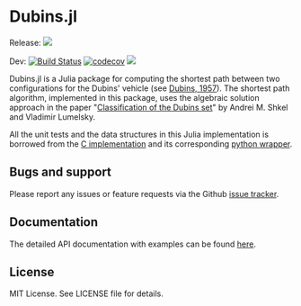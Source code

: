 # Dubins.jl

Release: [![](https://img.shields.io/badge/docs-stable-blue.svg)](https://kaarthiksundar.github.io/Dubins.jl/stable/)

Dev: [![Build Status](https://travis-ci.org/kaarthiksundar/Dubins.jl.svg?branch=master)](https://travis-ci.org/kaarthiksundar/Dubins.jl)
[![codecov](https://codecov.io/gh/kaarthiksundar/Dubins.jl/branch/master/graph/badge.svg)](https://codecov.io/gh/kaarthiksundar/Dubins.jl)
[![](https://img.shields.io/badge/docs-latest-blue.svg)](https://kaarthiksundar.github.io/Dubins.jl/latest/)

Dubins.jl is a Julia package for computing the shortest path between two configurations for the Dubins' vehicle (see [Dubins, 1957](http://www.jstor.org/stable/2372560?seq=1#page_scan_tab_contents)). The shortest path algorithm, implemented in this package, uses the algebraic solution approach in the paper "[Classification of the Dubins set](https://www.sciencedirect.com/science/article/pii/S0921889000001275)" by Andrei M. Shkel and Vladimir Lumelsky.

All the unit tests and the data structures in this Julia implementation is borrowed from the [C implementation](https://github.com/AndrewWalker/Dubins-Curves) and its corresponding [python wrapper](https://github.com/AndrewWalker/pydubins).

## Bugs and support
Please report any issues or feature requests via the Github [issue tracker].

[issue tracker]: https://github.com/kaarthiksundar/Dubins.jl/issues

## Documentation
The detailed API documentation with examples can be found [here](https://kaarthiksundar.github.io/Dubins.jl/latest/).

## License
MIT License. See LICENSE file for details.
